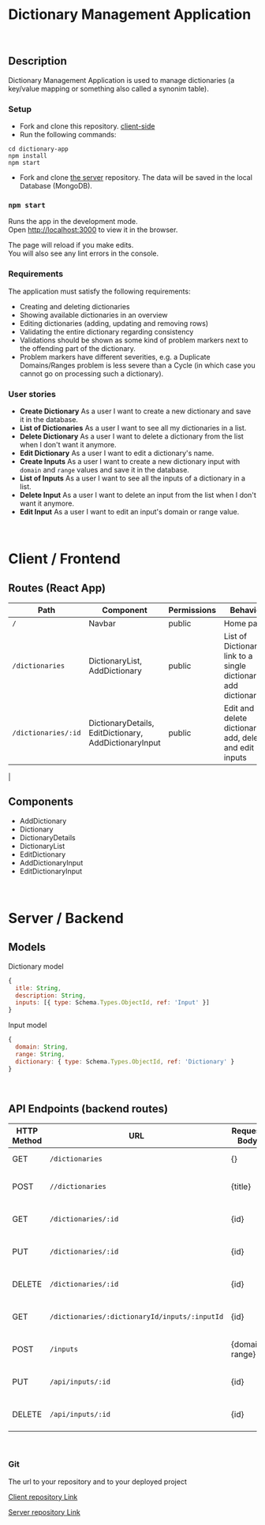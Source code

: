 # Dictionary Management Application

<br>

## Description

Dictionary Management Application is used to manage dictionaries (a key/value mapping or something also called a synonim table).

### Setup

- Fork and clone this repository. [client-side](https://github.com/Rundiye/dictionary-app)
- Run the following commands:
```
cd dictionary-app
npm install
npm start
```

- Fork and clone [the server](https://github.com/Rundiye/dictionary-api) repository.
The data will be saved in the local Database (MongoDB).


### `npm start`

Runs the app in the development mode.<br>
Open [http://localhost:3000](http://localhost:3000) to view it in the browser.

The page will reload if you make edits.<br>
You will also see any lint errors in the console.

### Requirements

The application must satisfy the following requirements: 
- Creating and deleting dictionaries 
- Showing available dictionaries in an overview 
- Editing dictionaries (adding, updating and removing rows) 
- Validating the entire dictionary regarding consistency
- Validations should be shown as some kind of problem markers next to the offending part of the dictionary. 
- Problem markers have different severities, e.g. a Duplicate Domains/Ranges problem is less severe than a Cycle (in which case you cannot go on processing such a dictionary).

### User stories
- **Create Dictionary** As a user I want to create a new dictionary and save it in the database.
- **List of Dictionaries** As a user I want to see all my dictionaries in a list.
- **Delete Dictionary** As a user I want to delete a dictionary from the list when I don't want it anymore.
- **Edit Dictionary** As a user I want to edit a dictionary's name.
- **Create Inputs** As a user I want to create a new dictionary input with `domain` and `range` values and save it in the database.
- **List of Inputs** As a user I want to see all the inputs of a dictionary in a list.
- **Delete Input** As a user I want to delete an input from the list when I don't want it anymore.
- **Edit Input** As a user I want to edit an input's domain or range value.

<br>


# Client / Frontend

## Routes (React App)
| Path                        | Component            | Permissions | Behavior                                                      |
| --------------------------- | -------------------- | ----------- | ------------------------------------------------------------- |
| `/`                         | Navbar           | public      | Home page                                                     |
| `/dictionaries`              | DictionaryList, AddDictionary          | public  | List of Dictionaries, link to a single dictionary, add dictionary |
| `/dictionaries/:id`               | DictionaryDetails, EditDictionary, AddDictionaryInput            | public  | Edit and delete dictionary, add, delete and edit inputs |
| 


## Components

- AddDictionary
- Dictionary
- DictionaryDetails
- DictionaryList
- EditDictionary
- AddDictionaryInput
- EditDictionaryInput


<br>


# Server / Backend


## Models

Dictionary model

```javascript
{
  itle: String,
  description: String,
  inputs: [{ type: Schema.Types.ObjectId, ref: 'Input' }]
}
```

Input model

```javascript
{
  domain: String,
  range: String,
  dictionary: { type: Schema.Types.ObjectId, ref: 'Dictionary' }
}
```



<br>


## API Endpoints (backend routes)

| HTTP Method | URL                           | Request Body                 | Success status | Error Status | Description                                                  |
| ----------- | ---------------------------------- | ----------------------- | -------------- | ------------ | ------------------------------------------------------------ |
| GET         | `/dictionaries   `                | {}           | 200            | 404          | Show all dictionaries           |
| POST        | `//dictionaries`                     | {title} | 201            | 404          | Create and save new dictionary |
| GET        | `/dictionaries/:id`                      | {id}    | 200            | 401          | Show a specific dictionary |
| PUT        | `/dictionaries/:id`                     | {id}                 | 204            | 400          | Edit a specific dictionary                                            |
| DELETE         | `/dictionaries/:id`                            |      {id}                   |                | 400          | Delete a specific dictionary                                        |
| GET         | `/dictionaries/:dictionaryId/inputs/:inputId`                          |             {id}            |                | 400          | Get a specific input                                        |
| POST        | `/inputs`                | {domain, range}                      | 201            | 400          | Create and save a new input                             |
| PUT         | `/api/inputs/:id`                      | {id}                    |                |              | Edit a specific input                                     |
| DELETE        | `/api/inputs/:id`          | {id}                      | 201            | 400          | Delete a specific input                             |
                              


<br>

### Git

The url to your repository and to your deployed project

[Client repository Link](https://github.com/Rundiye/dictionary-app)

[Server repository Link](https://github.com/Rundiye/dictionary-api)







